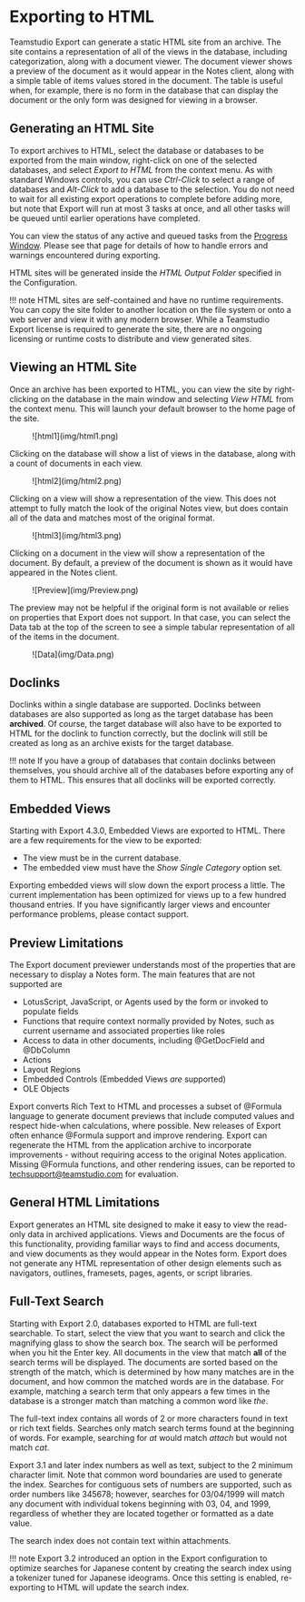 # Exporting to HTML

Teamstudio Export can generate a static HTML site from an archive. The site contains a representation of all of the views in the database, including categorization, along with a document viewer. The document viewer shows a preview of the document as it would appear in the Notes client, along with a simple table of items values stored in the document. The table is useful when, for example, there is no form in the database that can display the document or the only form was designed for viewing in a browser. 

## Generating an HTML Site
To export archives to HTML, select the database or databases to be exported from the main window, right-click on one of the selected databases, and select *Export to HTML* from the context menu. As with standard Windows controls, you can use *Ctrl-Click* to select a range of databases and *Alt-Click* to add a database to the selection. You do not need to wait for all existing export operations to complete before adding more, but note that Export will run at most 3 tasks at once, and all other tasks will be queued until earlier operations have completed.

You can view the status of any active and queued tasks from the [Progress Window](progress.md). Please see that page for details of how to handle errors and warnings encountered during exporting.

HTML sites will be generated inside the *HTML Output Folder* specified in the Configuration.

!!! note
    HTML sites are self-contained and have no runtime requirements. You can copy the site folder to another location on the file system or onto a web server and view it with any modern browser. While a Teamstudio Export license is required to generate the site, there are no ongoing licensing or runtime costs to distribute and view generated sites.
    
## Viewing an HTML Site
Once an archive has been exported to HTML, you can view the site by right-clicking on the database in the main window and selecting *View HTML* from the context menu. This will launch your default browser to the home page of the site.

<figure markdown="1">
  ![html1](img/html1.png)
</figure>

Clicking on the database will show a list of views in the database, along with a count of documents in each view.

<figure markdown="1">
   ![html2](img/html2.png)
</figure>

Clicking on a view will show a representation of the view. This does not attempt to fully match the look of the original Notes view, but does contain all of the data and matches most of the original format.

<figure markdown="1">
  ![html3](img/html3.png)
</figure>

Clicking on a document in the view will show a representation of the document. By default, a preview of the document is shown as it would have appeared in the Notes client.

<figure markdown="1">
  ![Preview](img/Preview.png)
</figure>

The preview may not be helpful if the original form is not available or relies on properties that Export does not support. In that case, you can select the Data tab at the top of the screen to see a simple tabular representation of all of the items in the document.

<figure markdown="1">
  ![Data](img/Data.png)
</figure>

## Doclinks
Doclinks within a single database are supported. Doclinks between databases are also supported as long as the target database has been **archived**. Of course, the target database will also have to be exported to HTML for the doclink to function correctly, but the doclink will still be created as long as an archive exists for the target database.

!!! note
    If you have a group of databases that contain doclinks between themselves, you should archive
    all of the databases before exporting any of them to HTML. This ensures that all doclinks will
    be exported correctly.

## Embedded Views
Starting with Export 4.3.0, Embedded Views are exported to HTML. There are a few requirements for the view to be exported:

* The view must be in the current database.
* The embedded view must have the *Show Single Category* option set.

Exporting embedded views will slow down the export process a little. The current implementation has been optimized for views up to a few hundred thousand entries. If you have significantly larger views and encounter performance problems, please contact support.

## Preview Limitations
The Export document previewer understands most of the properties that are necessary to display a Notes form. The main features that are not supported are

* LotusScript, JavaScript, or Agents used by the form or invoked to populate fields
* Functions that require context normally provided by Notes, such as current username and associated properties like roles
* Access to data in other documents, including @GetDocField and @DbColumn
* Actions
* Layout Regions
* Embedded Controls (Embedded Views *are* supported)
* OLE Objects

Export converts Rich Text to HTML and processes a subset of @Formula language to generate document previews that include computed values and respect hide-when calculations, where possible. New releases of Export often enhance @Formula support and improve rendering. Export can regenerate the HTML from the application archive to incorporate improvements - without requiring access to the original Notes application. Missing @Formula functions, and other rendering issues, can be reported to [techsupport@teamstudio.com](mailto:techsupport@teamstudio.com) for evaluation.

## General HTML Limitations
Export generates an HTML site designed to make it easy to view the read-only data in archived applications. Views and Documents are the focus of this functionality, providing familiar ways to find and access documents, and view documents as they would appear in the Notes form. Export does not generate any HTML representation of other design elements such as navigators, outlines, framesets, pages, agents, or script libraries.

## Full-Text Search
Starting with Export 2.0, databases exported to HTML are full-text searchable. To start, select the view that you want to search and click the magnifying glass to show the search box. The search will be performed when you hit the Enter key. All documents in the view that match **all** of the search terms will be displayed. The documents are sorted based on the strength of the match, which is determined by how many matches are in the document, and how common the matched words are in the database. For example, matching a search term that only appears a few times in the database is a stronger match than matching a common word like *the*.

The full-text index contains all words of 2 or more characters found in text or rich text fields. Searches only match search terms found at the beginning of words. For example, searching for *at* would match *attach* but would not match *cat*.

Export 3.1 and later index numbers as well as text, subject to the 2 minimum character limit. Note that common word boundaries are used to generate the index. Searches for contiguous sets of numbers are supported, such as order numbers like 345678; however, searches for 03/04/1999 will match any document with individual tokens beginning with 03, 04, and 1999, regardless of whether they are located together or formatted as a date value.

The search index does not contain text within attachments.

!!! note
    Export 3.2 introduced an option in the Export configuration to optimize searches for
    Japanese content by creating the search index using a tokenizer tuned for Japanese ideograms.
    Once this setting is enabled, re-exporting to HTML will update the search index.
  